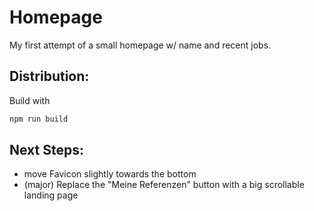 # Homepage
My first attempt of a small homepage w/ name and recent jobs.

## Distribution:
Build with
```bash
npm run build
```

## Next Steps:
- move Favicon slightly towards the bottom
- (major) Replace the "Meine Referenzen" button with a big scrollable landing page
